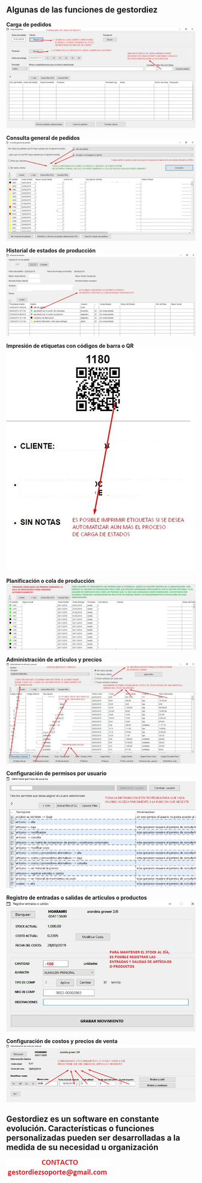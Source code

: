 ## Algunas de las funciones de gestordiez

**Carga de pedidos**
![1](images/1.jpg)

**Consulta general de pedidos**
![2](images/2.jpg)

**Historial de estados de producción**
![3](images/3.jpg)

**Impresión de etiquetas con códigos de barra o QR**
![4](images/4.jpg)

**Planificación o cola de producción**
![5](images/5.jpg)

**Administración de artículos y precios**
![6](images/6.jpg)

**Configuración de permisos por usuario**
![7](images/7.jpg)

**Registro de entradas o salidas de artículos o productos**
![8](images/8.jpg)

**Configuración de costos y precios de venta**
![9](images/9.jpg)


## Gestordiez es un software en constante evolución. Características o funciones personalizadas pueden ser desarrolladas a la medida de su necesidad u organización


![1](images/c.png)
